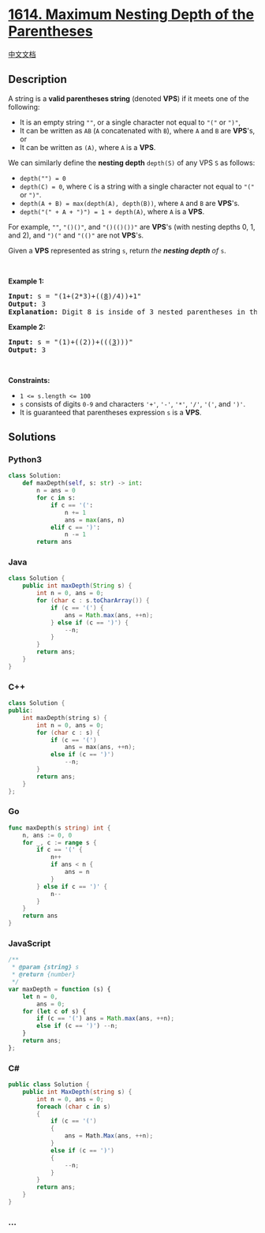 # [1614. Maximum Nesting Depth of the Parentheses](https://leetcode.com/problems/maximum-nesting-depth-of-the-parentheses)

[中文文档](/solution/1600-1699/1614.Maximum%20Nesting%20Depth%20of%20the%20Parentheses/README.md)

## Description

<p>A string is a <strong>valid parentheses string</strong> (denoted <strong>VPS</strong>) if it meets one of the following:</p>

<ul>
	<li>It is an empty string <code>&quot;&quot;</code>, or a single character not equal to <code>&quot;(&quot;</code> or <code>&quot;)&quot;</code>,</li>
	<li>It can be written as <code>AB</code> (<code>A</code> concatenated with <code>B</code>), where <code>A</code> and <code>B</code> are <strong>VPS</strong>&#39;s, or</li>
	<li>It can be written as <code>(A)</code>, where <code>A</code> is a <strong>VPS</strong>.</li>
</ul>

<p>We can similarly define the <strong>nesting depth</strong> <code>depth(S)</code> of any VPS <code>S</code> as follows:</p>

<ul>
	<li><code>depth(&quot;&quot;) = 0</code></li>
	<li><code>depth(C) = 0</code>, where <code>C</code> is a string with a single character not equal to <code>&quot;(&quot;</code> or <code>&quot;)&quot;</code>.</li>
	<li><code>depth(A + B) = max(depth(A), depth(B))</code>, where <code>A</code> and <code>B</code> are <strong>VPS</strong>&#39;s.</li>
	<li><code>depth(&quot;(&quot; + A + &quot;)&quot;) = 1 + depth(A)</code>, where <code>A</code> is a <strong>VPS</strong>.</li>
</ul>

<p>For example, <code>&quot;&quot;</code>, <code>&quot;()()&quot;</code>, and <code>&quot;()(()())&quot;</code> are <strong>VPS</strong>&#39;s (with nesting depths 0, 1, and 2), and <code>&quot;)(&quot;</code> and <code>&quot;(()&quot;</code> are not <strong>VPS</strong>&#39;s.</p>

<p>Given a <strong>VPS</strong> represented as string <code>s</code>, return <em>the <strong>nesting depth</strong> of </em><code>s</code>.</p>

<p>&nbsp;</p>
<p><strong class="example">Example 1:</strong></p>

<pre>
<strong>Input:</strong> s = &quot;(1+(2*3)+((<u>8</u>)/4))+1&quot;
<strong>Output:</strong> 3
<strong>Explanation:</strong> Digit 8 is inside of 3 nested parentheses in the string.
</pre>

<p><strong class="example">Example 2:</strong></p>

<pre>
<strong>Input:</strong> s = &quot;(1)+((2))+(((<u>3</u>)))&quot;
<strong>Output:</strong> 3
</pre>

<p>&nbsp;</p>
<p><strong>Constraints:</strong></p>

<ul>
	<li><code>1 &lt;= s.length &lt;= 100</code></li>
	<li><code>s</code> consists of digits <code>0-9</code> and characters <code>&#39;+&#39;</code>, <code>&#39;-&#39;</code>, <code>&#39;*&#39;</code>, <code>&#39;/&#39;</code>, <code>&#39;(&#39;</code>, and <code>&#39;)&#39;</code>.</li>
	<li>It is guaranteed that parentheses expression <code>s</code> is a <strong>VPS</strong>.</li>
</ul>

## Solutions

<!-- tabs:start -->

### **Python3**

```python
class Solution:
    def maxDepth(self, s: str) -> int:
        n = ans = 0
        for c in s:
            if c == '(':
                n += 1
                ans = max(ans, n)
            elif c == ')':
                n -= 1
        return ans
```

### **Java**

```java
class Solution {
    public int maxDepth(String s) {
        int n = 0, ans = 0;
        for (char c : s.toCharArray()) {
            if (c == '(') {
                ans = Math.max(ans, ++n);
            } else if (c == ')') {
                --n;
            }
        }
        return ans;
    }
}
```

### **C++**

```cpp
class Solution {
public:
    int maxDepth(string s) {
        int n = 0, ans = 0;
        for (char c : s) {
            if (c == '(')
                ans = max(ans, ++n);
            else if (c == ')')
                --n;
        }
        return ans;
    }
};
```

### **Go**

```go
func maxDepth(s string) int {
	n, ans := 0, 0
	for _, c := range s {
		if c == '(' {
			n++
			if ans < n {
				ans = n
			}
		} else if c == ')' {
			n--
		}
	}
	return ans
}
```

### **JavaScript**

```js
/**
 * @param {string} s
 * @return {number}
 */
var maxDepth = function (s) {
    let n = 0,
        ans = 0;
    for (let c of s) {
        if (c == '(') ans = Math.max(ans, ++n);
        else if (c == ')') --n;
    }
    return ans;
};
```

### **C#**

```cs
public class Solution {
    public int MaxDepth(string s) {
        int n = 0, ans = 0;
        foreach (char c in s)
        {
            if (c == '(')
            {
                ans = Math.Max(ans, ++n);
            }
            else if (c == ')')
            {
                --n;
            }
        }
        return ans;
    }
}
```

### **...**

```

```

<!-- tabs:end -->
